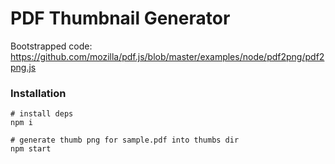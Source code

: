 # PDF Thumbnail Generator

Bootstrapped code: https://github.com/mozilla/pdf.js/blob/master/examples/node/pdf2png/pdf2png.js

### Installation

```
# install deps
npm i

# generate thumb png for sample.pdf into thumbs dir
npm start
```
